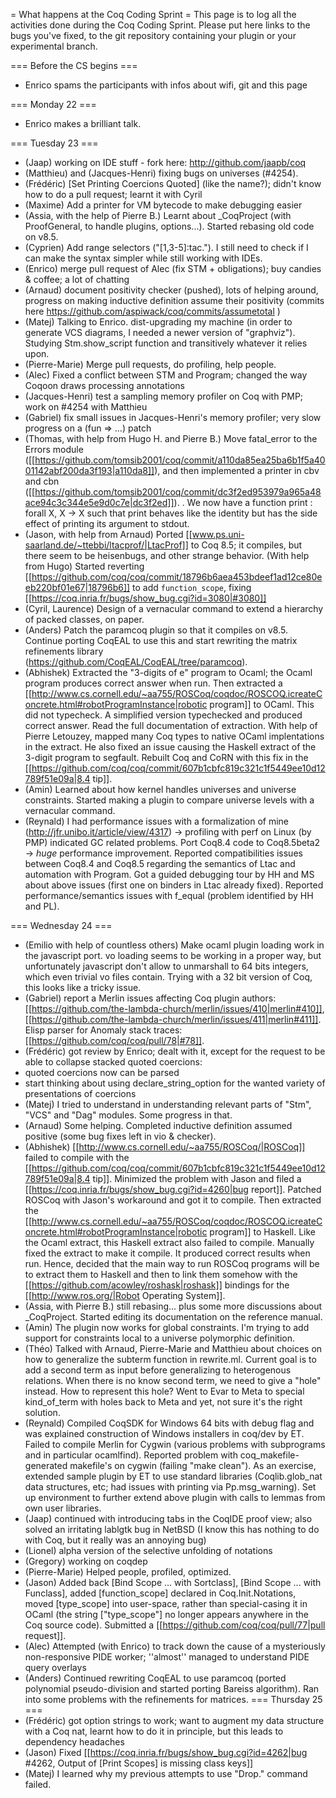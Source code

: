 = What happens at the Coq Coding Sprint =
This page is to log all the activities done during the Coq Coding Sprint.  Please put here links to the bugs you've fixed, to the git repository containing your plugin or your experimental branch.

=== Before the CS begins ===
* Enrico spams the participants with infos about wifi, git and this page

=== Monday 22 ===
 * Enrico makes a brilliant talk.

=== Tuesday 23 ===
 * (Jaap) working on IDE stuff - fork here: http://github.com/jaapb/coq
 * (Matthieu) and (Jacques-Henri) fixing bugs on universes (#4254).
 * (Frédéric) [Set Printing Coercions Quoted] (like the name?); didn't know how to do a pull request; learnt it with Cyril
 * (Maxime) Add a printer for VM bytecode to make debugging easier
 * (Assia, with the help of Pierre B.) Learnt about _CoqProject (with ProofGeneral, to handle plugins, options...). Started rebasing old code on v8.5.
 * (Cyprien) Add range selectors ("[1,3-5]:tac."). I still need to check if I can make the syntax simpler while still working with IDEs.
 * (Enrico) merge pull request of Alec (fix STM + obligations); buy candies & coffee; a lot of chatting
 * (Arnaud) document positivity checker (pushed), lots of helping around, progress on making inductive definition assume their positivity (commits here https://github.com/aspiwack/coq/commits/assumetotal )
 * (Matej) Talking to Enrico. dist-upgrading my machine (in order to generate VCS diagrams, I needed a newer version of "graphviz"). Studying Stm.show_script function and transitively whatever it relies upon.
 * (Pierre-Marie) Merge pull requests, do profiling, help people.
 * (Alec) Fixed a conflict between STM and Program; changed the way Coqoon draws processing annotations
 * (Jacques-Henri) test a sampling memory profiler on Coq with PMP; work on #4254 with Matthieu
 * (Gabriel) fix small issues in Jacques-Henri's memory profiler; very slow progress on a (fun <pattern> => ...) patch
 * (Thomas, with help from Hugo H. and Pierre B.) Move fatal_error to the Errors module ([[https://github.com/tomsib2001/coq/commit/a110da85ea25ba6b1f5a4001142abf200da3f193|a110da8]]), and then implemented a printer in cbv and cbn ([[https://github.com/tomsib2001/coq/commit/dc3f2ed953979a965a48ace94c3c344e5e9d0c7e|dc3f2ed]]).
  . We now have a function
  print : forall X, X -> X such that print behaves like the identity but has the side effect of printing its argument to stdout.
 * (Jason, with help from Arnaud) Ported [[www.ps.uni-saarland.de/~ttebbi/ltacprof/|LtacProf]] to Coq 8.5; it compiles, but there seem to be heisenbugs, and other strange behavior.  (With help from Hugo) Started reverting [[https://github.com/coq/coq/commit/18796b6aea453bdeef1ad12ce80eeb220bf01e67|18796b6]] to add `function_scope`, fixing [[https://coq.inria.fr/bugs/show_bug.cgi?id=3080|#3080]]
 * (Cyril, Laurence) Design of a vernacular command to extend a hierarchy of packed classes, on paper.
 * (Anders) Patch the paramcoq plugin so that it compiles on v8.5. Continue porting CoqEAL to use this and start rewriting the matrix refinements library (https://github.com/CoqEAL/CoqEAL/tree/paramcoq).
 * (Abhishek) Extracted the "3-digits of e" program to Ocaml; the Ocaml program produces correct answer when run. Then extracted a [[http://www.cs.cornell.edu/~aa755/ROSCoq/coqdoc/ROSCOQ.icreateConcrete.html#robotProgramInstance|robotic program]] to OCaml. This did not typecheck. A simplified version typechecked and produced correct answer. Read the full documentation of extraction. With help of Pierre Letouzey, mapped many Coq types to native OCaml implentations in the extract. He also fixed an issue causing the Haskell extract of the 3-digit program to segfault. Rebuilt Coq and CoRN with this fix in the [[https://github.com/coq/coq/commit/607b1cbfc819c321c1f5449ee10d12789f51e09a|8.4 tip]].
 * (Amin) Learned about how kernel handles universes and universe constraints. Started making a plugin to compare universe levels with a vernacular command.
 * (Reynald) I had performance issues with a formalization of mine (http://jfr.unibo.it/article/view/4317) -> profiling with perf on Linux (by PMP) indicated GC related problems. Port Coq8.4 code to Coq8.5beta2 -> *huge* performance improvement. Reported compatibilities issues between Coq8.4 and Coq8.5 regarding the semantics of Ltac and automation with Program. Got a guided debugging tour by HH and MS about above issues (first one on binders in Ltac already fixed). Reported performance/semantics issues with f_equal (problem identified by HH and PL).

=== Wednesday 24 ===
 * (Emilio with help of countless others) Make ocaml plugin loading work in the javascript port. vo loading seems to be working in a proper way, but unfortunately javascript don't allow to unmarshall to 64 bits integers, which even trivial vo files contain. Trying with a 32 bit version of Coq, this looks like a tricky issue.
 * (Gabriel) report a Merlin issues affecting Coq plugin authors: [[https://github.com/the-lambda-church/merlin/issues/410|merlin#410]], [[https://github.com/the-lambda-church/merlin/issues/411|merlin#411]]. Elisp parser for Anomaly stack traces: [[https://github.com/coq/coq/pull/78|#78]].
 * (Frédéric) got review by Enrico; dealt with it, except for the request to be able to collapse stacked quoted coercions:
  * quoted coercions now can be parsed
  * start thinking about using declare_string_option for the wanted variety of presentations of coercions
 * (Matej) I tried to understand in understanding relevant parts of "Stm", "VCS" and "Dag" modules. Some progress in that.
 * (Arnaud) Some helping. Completed inductive definition assumed positive (some bug fixes left in vio & checker).
 * (Abhishek) [[http://www.cs.cornell.edu/~aa755/ROSCoq/|ROSCoq]] failed to compile with the [[https://github.com/coq/coq/commit/607b1cbfc819c321c1f5449ee10d12789f51e09a|8.4 tip]]. Minimized the problem with Jason and filed a [[https://coq.inria.fr/bugs/show_bug.cgi?id=4260|bug report]]. Patched ROSCoq with Jason's workaround and got it to compile. Then extracted the [[http://www.cs.cornell.edu/~aa755/ROSCoq/coqdoc/ROSCOQ.icreateConcrete.html#robotProgramInstance|robotic program]] to Haskell. Like the Ocaml extract, this Haskell extract also failed to compile. Manually fixed the extract to make it compile. It produced correct results when run. Hence, decided that the main way to run ROSCoq programs will be to extract them to Haskell and then to link them somehow with the [[https://github.com/acowley/roshask|roshask]] bindings for the [[http://www.ros.org/|Robot Operating System]].
 * (Assia, with Pierre B.) still rebasing... plus some more discussions about _CoqProject. Started editing its documentation on the reference manual.
 * (Amin) The plugin now works for global constraints. I'm trying to add support for constraints local to a universe polymorphic definition.
 * (Théo) Talked with Arnaud, Pierre-Marie and Matthieu about choices on how to generalize the subterm function in  rewrite.ml. Current goal is to add a second term as input before generalizing to heterogenous relations. When there is no know second term, we need to give a "hole" instead. How to represent this hole? Went to Evar to Meta to special kind_of_term with holes back to Meta and yet, not sure it's the right solution.
 * (Reynald) Compiled CoqSDK for Windows 64 bits with debug flag and was explained construction of Windows installers in coq/dev by ET. Failed to compile Merlin for Cygwin (various problems with subprograms and in particular ocamlfind). Reported problem with coq_makefile-generated makefile's on cygwin (failing "make clean"). As an exercise, extended sample plugin by ET to use standard libraries (Coqlib.glob_nat data structures, etc; had issues with printing via Pp.msg_warning). Set up environment to further extend above plugin with calls to lemmas from own user libraries.
 * (Jaap) continued with introducing tabs in the CoqIDE proof view; also solved an irritating lablgtk bug in NetBSD (I know this has nothing to do with Coq, but it really was an annoying bug)
 * (Lionel) alpha version of the selective unfolding of notations
 * (Gregory) working on coqdep
 * (Pierre-Marie) Helped people, profiled, optimized.
 * (Jason) Added back [Bind Scope ... with Sortclass], [Bind Scope ... with Funclass], added [function_scope] declared in Coq.Init.Notations, moved [type_scope] into user-space, rather than special-casing it in OCaml (the string ["type_scope"] no longer appears anywhere in the Coq source code).  Submitted a [[https://github.com/coq/coq/pull/77|pull request]].
 * (Alec) Attempted (with Enrico) to track down the cause of a mysteriously non-responsive PIDE worker; ''almost'' managed to understand PIDE query overlays
 * (Anders) Continued rewriting CoqEAL to use paramcoq (ported polynomial pseudo-division and started porting Bareiss algorithm). Ran into some problems with the refinements for matrices.
=== Thursday 25 ===
 * (Frédéric) got option strings to work; want to augment my data structure with a Coq nat, learnt how to do it in principle, but this leads to dependency headaches
 * (Jason) Fixed [[https://coq.inria.fr/bugs/show_bug.cgi?id=4262|bug #4262, Output of [Print Scopes] is missing class keys]]
 * (Matej) I learned why my previous attempts to use "Drop." command failed.
